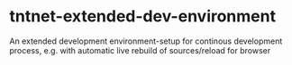 # tntnet-extended-dev-environment
An extended development environment-setup for continous development process, e.g. with automatic live rebuild of sources/reload for browser
